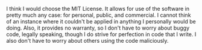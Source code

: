 I think I would choose the MIT License. It allows for use of the software in pretty much any case: for personal, public, and commercial. I cannot think of an instance where it couldn't be applied in anything I personally would be doing. Also, it provides no warranty, so I don't have to worry about buggy code, legally speaking, though I do strive for perfection in code that I write. I also don't have to worry about others using the code maliciously.
